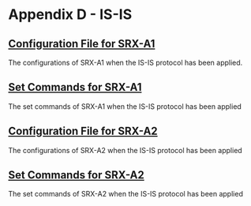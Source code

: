 # Appendix D - IS-IS

## [Configuration File for SRX-A1](https://github.com/Helweg/Project-Network-2nd-Semester/blob/master/Appendix%20D/%20%09Complete%20configuration%20srxA-1.txt)

The configurations of SRX-A1 when the IS-IS protocol has been applied.

## [Set Commands for SRX-A1](https://github.com/Helweg/Project-Network-2nd-Semester/blob/master/Appendix%20D/%20%09Complete%20set%20commands%20srxA-1.txt)

The set commands of SRX-A1 when the IS-IS protocol has been applied

## [Configuration File for SRX-A2](https://github.com/Helweg/Project-Network-2nd-Semester/blob/master/Appendix%20D/Complete%20configuration%20srxA-2.txt)

The configurations of SRX-A2 when the IS-IS protocol has been applied

## [Set Commands for SRX-A2](https://github.com/Helweg/Project-Network-2nd-Semester/blob/master/Appendix%20D/Complete%20set%20commands%20srxA-2.txt)

The set commands of SRX-A2 when the IS-IS protocol has been applied
